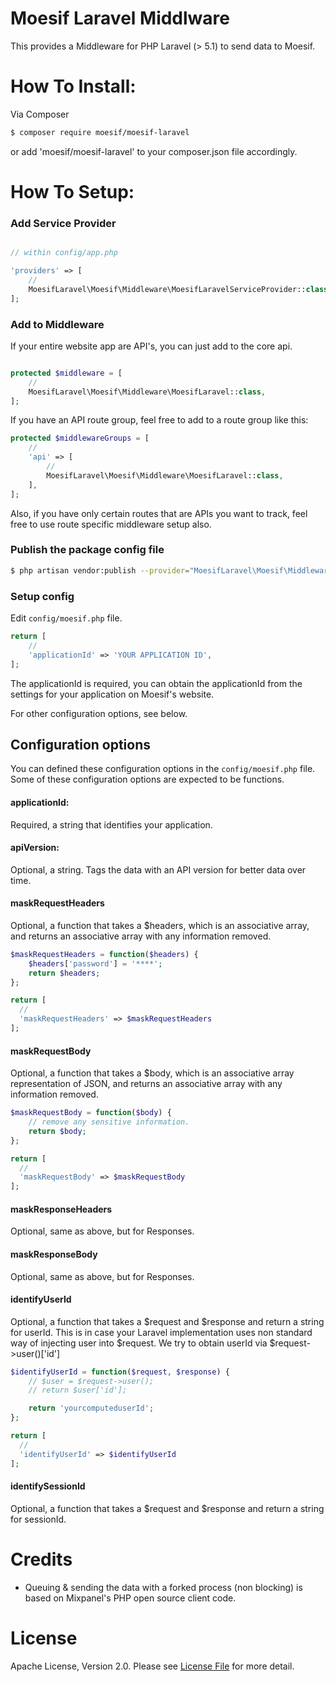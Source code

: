 Moesif Laravel Middlware
=================

This provides a Middleware for PHP Laravel (> 5.1) to send data to Moesif.

How To Install:
=================

Via Composer

```bash
$ composer require moesif/moesif-laravel
```
or add 'moesif/moesif-laravel' to your composer.json file accordingly.

How To Setup:
=============

### Add Service Provider

```php

// within config/app.php

'providers' => [
    //
    MoesifLaravel\Moesif\Middleware\MoesifLaravelServiceProvider::class,
];
```

### Add to Middleware

If your entire website app are API's, you can just add to the core api.

```php

protected $middleware = [
    //
    MoesifLaravel\Moesif\Middleware\MoesifLaravel::class,
];

```

If you have an API route group, feel free to add to a route group like this:

```php
protected $middlewareGroups = [
    //
    'api' => [
        //
        MoesifLaravel\Moesif\Middleware\MoesifLaravel::class,
    ],
];
```

Also, if you have only certain routes that are APIs you want to track, feel free
to use route specific middleware setup also.


### Publish the package config file

```bash
$ php artisan vendor:publish --provider="MoesifLaravel\Moesif\Middleware\MoesifLaravelServiceProvider"
```

### Setup config

Edit `config/moesif.php` file.

```php
return [
    //
    'applicationId' => 'YOUR APPLICATION ID',
];
```

The applicationId is required, you can obtain the applicationId from the settings for your application on Moesif's website.

For other configuration options, see below.

## Configuration options

You can defined these configuration options in the `config/moesif.php` file. Some of these configuration options are expected to be
functions.

#### applicationId:

Required, a string that identifies your application.

#### apiVersion:

Optional, a string. Tags the data with an API version for better data over time.

#### maskRequestHeaders

Optional, a function that takes a $headers, which is an associative array, and
returns an associative array with any information removed.

```php
$maskRequestHeaders = function($headers) {
    $headers['password'] = '****';
    return $headers;
};

return [
  //
  'maskRequestHeaders' => $maskRequestHeaders
];
```

#### maskRequestBody

Optional, a function that takes a $body, which is an associative array representation of JSON, and
returns an associative array with any information removed.

```php
$maskRequestBody = function($body) {
    // remove any sensitive information.
    return $body;
};

return [
  //
  'maskRequestBody' => $maskRequestBody
];
```

#### maskResponseHeaders

Optional, same as above, but for Responses.

#### maskResponseBody

Optional, same as above, but for Responses.

#### identifyUserId

Optional, a function that takes a $request and $response and return a string for userId. This is in case your Laravel implementation uses non standard way of injecting user into $request. We try to obtain userId via $request->user()['id']

```php
$identifyUserId = function($request, $response) {
    // $user = $request->user();
    // return $user['id'];

    return 'yourcomputeduserId';
};
```

```php
return [
  //
  'identifyUserId' => $identifyUserId
];
```

#### identifySessionId

Optional, a function that takes a $request and $response and return a string for sessionId.

Credits
========

- Queuing & sending the data with a forked process (non blocking) is based on Mixpanel's PHP open source client code.

License
========

Apache License, Version 2.0. Please see [License File](license.md) for more detail.
